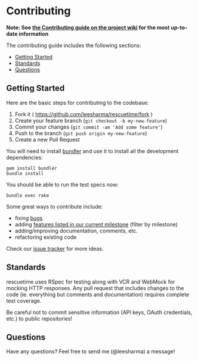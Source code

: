 # Contributing

**Note: See [the Contributing guide on the project wiki](https://github.com/leesharma/rescuetime/wiki/Contributing) for the most up-to-date information**

The contributing guide includes the following sections:

* [Getting Started](#getting-started)
* [Standards](#standards)
* [Questions](#questions)

## Getting Started

Here are the basic steps for contributing to the codebase:

1. Fork it ( https://github.com/leesharma/rescuetime/fork )
2. Create your feature branch (`git checkout -b my-new-feature`)
3. Commit your changes (`git commit -am 'Add some feature'`)
4. Push to the branch (`git push origin my-new-feature`)
5. Create a new Pull Request

You will need to install [bundler](http://gembundler.com/) and use it to install all the development dependencies:

```console
gem install bundler
bundle install
```

You should be able to run the test specs now:

```console
bundle exec rake
```

Some great ways to contribute include:
- fixing [bugs](https://github.com/leesharma/rescuetime/issues?q=is%3Aopen+is%3Aissue+-label%3A%22in+progress%22+label%3Abug)
- adding [features listed in our current milestone](https://github.com/leesharma/rescuetime/issues?q=is%3Aopen+is%3Aissue+-label%3A%22in+progress%22) (filter by milestone)
- adding/improving documentation, comments, etc.
- refactoring existing code

Check our [issue tracker](https://github.com/leesharma/rescuetime/issues) for more ideas.

## Standards

rescuetime uses RSpec for testing along with VCR and WebMock for mocking HTTP responses. Any pull request that includes changes to the code (ie. everything but comments and documentation) requires complete test coverage.

Be careful not to commit sensitive information (API keys, OAuth credentials, etc.) to public repositories!

## Questions

Have any questions? Feel free to send me (@leesharma) a message!
